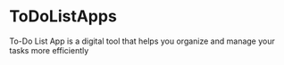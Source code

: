 # ToDoListApps
To-Do List App is a digital tool that helps you organize and manage your tasks more efficiently
